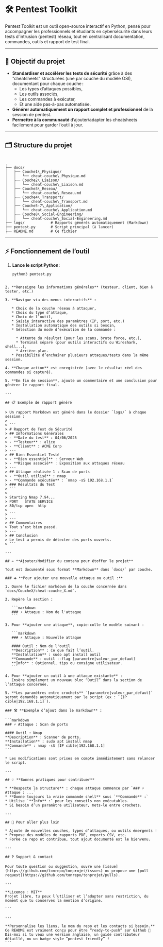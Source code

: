 # 🛠️ Pentest Toolkit

Pentest Toolkit est un outil open-source interactif en Python, pensé pour accompagner les professionnels et étudiants en cybersécurité dans leurs tests d’intrusion (pentest) réseau, tout en centralisant documentation, commandes, outils et rapport de test final.

---

## 🚩 Objectif du projet

- **Standardiser et accélérer les tests de sécurité** grâce à des “cheatsheets” structurées (une par couche du modèle OSI), documentant pour chaque couche :
    - Les types d’attaques possibles,
    - Les outils associés,
    - Les commandes à exécuter,
    - Et une aide pas-à-pas automatisée.
- **Générer automatiquement un rapport complet et professionnel** de la session de pentest.
- **Permettre à la communauté** d’ajouter/adapter les cheatsheets facilement pour garder l’outil à jour.

---

## 🗂️ Structure du projet

```

.
├── docs/
│   ├── Couche1\_Physique/
│   │   └── cheat-couche\_Physique.md
│   ├── Couche2\_Liaison/
│   │   └── cheat-couche\_Liaison.md
│   ├── Couche3\_Reseau/
│   │   └── cheat-couche\_Reseau.md
│   ├── Couche4\_Transport/
│   │   └── cheat-couche\_Transport.md
│   ├── Couche5-7\_Application/
│   │   └── cheat-couche\_Application.md
│   ├── Couche8\_Social-Engineering/
│   │   └── cheat-couche\_Social-Engineering.md
├── logs/            # Rapports générés automatiquement (Markdown)
├── pentest.py       # Script principal (à lancer)
├── README.md        # Ce fichier

````

---

## ⚡ Fonctionnement de l’outil

1. **Lance le script Python** :  
   ```bash
   python3 pentest.py
````

2. **Renseigne les informations générales** (testeur, client, bien à tester, etc.)

3. **Navigue via des menus interactifs** :

   * Choix de la couche réseau à attaquer,
   * Choix du type d’attaque,
   * Choix de l’outil,
   * Saisie interactive des paramètres (IP, port, etc.)
   * Installation automatique des outils si besoin,
   * Sélection du mode d’exécution de la commande :

     * Attente du résultat (pour les scans, brute force, etc.),
     * Terminal séparé (pour outils interactifs ou Wireshark, shell...),
     * Arrière-plan.
   * Possibilité d’enchaîner plusieurs attaques/tests dans la même session.

4. **Chaque action** est enregistrée (avec le résultat réel des commandes si capturé).

5. **En fin de session**, ajoute un commentaire et une conclusion pour générer le rapport final.

---

## 📋 Exemple de rapport généré

> Un rapport Markdown est généré dans le dossier `logs/` à chaque session :
>
> ```
> # Rapport de Test de Sécurité
> ## Informations Générales
> - **Date du test** : 04/06/2025
> - **Testeur** : alice
> - **Client** : ACME Corp
> ---
> ## Bien Essentiel Testé
> - **Bien essentiel** : Serveur Web
> - **Risque associé** : Exposition aux attaques réseau
> ---
> ## Attaque réalisée 1 : Scan de ports
> - **Outil utilisé** : nmap
> - **Commande exécutée** : `nmap -sS 192.168.1.1`
> ### Résultats du Test
> ```
>
> Starting Nmap 7.94...
> PORT   STATE SERVICE
> 80/tcp open  http
>
> ```
> ---
> ## Commentaires
> Tout s’est bien passé.
> ---
> ## Conclusion
> Le test a permis de détecter des ports ouverts.
> ```

---

## ✍️ **Ajouter/Modifier du contenu pour étoffer le projet**

Tout est documenté sous format **Markdown** dans `docs/` par couche.

### ➕ **Pour ajouter une nouvelle attaque ou outil :**

1. Ouvre le fichier markdown de la couche concernée dans `docs/CoucheX/cheat-couche_X.md`.

2. Repère la section :

   ```markdown
   ### ⚡ Attaque : Nom de l'attaque
   ```

3. Pour **ajouter une attaque**, copie-colle le modèle suivant :

   ```markdown
   ### ⚡ Attaque : Nouvelle attaque

   #### Outil : Nom de l'outil
   **Description** : Ce que fait l’outil.
   **Installation** : sudo apt install outil
   **Commande** : outil --flag [parametre|valeur_par_defaut]
   **Info** : Optionnel, tips ou consigne utilisateur.
   ```

4. Pour **ajouter un outil à une attaque existante** :
   Insère simplement un nouveau bloc “Outil” dans la section de l’attaque concernée.

5. **Les paramètres entre crochets** `[parametre|valeur_par_defaut]` seront demandés automatiquement par le script (ex : `[IP cible|192.168.1.1]`).

### 🛠️ **Exemple d’ajout dans le markdown** :

```markdown
### ⚡ Attaque : Scan de ports

#### Outil : Nmap
**Description** : Scanner de ports.
**Installation** : sudo apt install nmap
**Commande** : nmap -sS [IP cible|192.168.1.1]
```

* Les modifications sont prises en compte immédiatement sans relancer le script.

---

## 💡 **Bonnes pratiques pour contribuer**

* **Respecte la structure** : chaque attaque commence par `### ⚡ Attaque : ...`
* **Donne toujours la vraie commande shell** sous `**Commande** :`
* Utilise `**Info** :` pour les conseils non exécutables.
* Si besoin d’un paramètre utilisateur, mets-le entre crochets.

---

## 🚀 Pour aller plus loin

* Ajoute de nouvelles couches, types d’attaques, ou outils émergents !
* Propose des modèles de rapports PDF, exports CSV, etc.
* Forke ce repo et contribue, tout ajout documenté est le bienvenu.

---

## ❓ Support & contact

Pour toute question ou suggestion, ouvre une [issue](https://github.com/tonrepo/tonprojet/issues) ou propose une [pull request](https://github.com/tonrepo/tonprojet/pulls).

---

**Licence : MIT**
Projet libre, tu peux l’utiliser et l’adapter sans restriction, du moment que tu conserves la mention d’origine.

```

---

**Personnalise les liens, le nom du repo et les contacts si besoin.**  
Ce README est vraiment conçu pour être “ready-to-push” sur Github 🚀  
Dis-moi si tu veux une version anglaise, un guide contributeur détaillé, ou un badge style “pentest friendly” !
```
